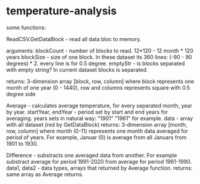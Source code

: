 # temperature-analysis

some functions:

ReadCSV.GetDataBlock - read all data bloc to memory.

arguments:
 blockCount - number of blocks to read. 12*120 - 12 month * 120 years
 blockSize - size of one block. In these dataset its 360 lines: (-90 - 90 degrees) * 2. every line is for 0.5 degree.
 emptyStr - is blocks separated with empty string? In current dataset blocks is separated.
 
returns:
 3-dimension array [block, row, column] where block represents one month of one year (0 - 1440), row and columns represents square with 0.5 degree side

Average - calculates average temperature, for every separated month, year by year. 
 startYear, endYear - period set by start and end years for averaging. years sets in natural way: "1901" "1961" for example.
 data - array with all dataset (red by GetDataBlock)
returns:
 3-dimension array [month, row, column] where month (0-11) represents one month data averaged for period of years. For example, Januar (0) is average from all Januars  from 1901 to 1930.

Difference - substracts one averaged data from another. For example substract average for period 1991-2020 from average for period 1961-1990.
 data1, data2 - data types, arrays that returned by Average  function.
returns:
 same array as Average returns.
